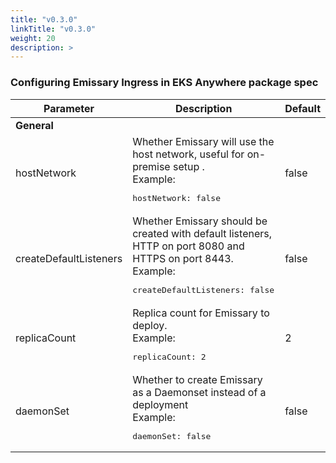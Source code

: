```yaml
---
title: "v0.3.0"
linkTitle: "v0.3.0"
weight: 20
description: >
---
```


### Configuring Emissary Ingress in EKS Anywhere package spec

| Parameter | Description | Default |
|---|---|---|
|**General**|||
| hostNetwork | Whether Emissary will use the host network, useful for on-premise setup .<br/>Example:<br/> <pre>hostNetwork: false</pre>| false
| createDefaultListeners | Whether Emissary should be created with default listeners, HTTP on port 8080 and HTTPS on port 8443. <br/>Example:<br/> <pre>createDefaultListeners: false</pre>| false
| replicaCount | Replica count for Emissary to deploy. <br/>Example:<br/> <pre>replicaCount: 2</pre>| 2
| daemonSet | Whether to create Emissary as a Daemonset instead of a deployment <br/>Example:<br/> <pre>daemonSet: false</pre>| false
